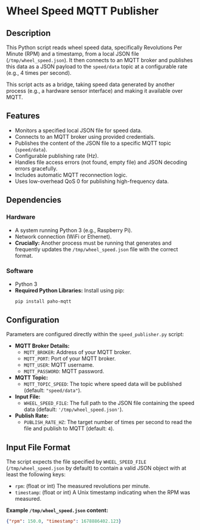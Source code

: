 # Wheel Speed MQTT Publisher

## Description

This Python script reads wheel speed data, specifically Revolutions Per Minute (RPM) and a timestamp, from a local JSON file (`/tmp/wheel_speed.json`). It then connects to an MQTT broker and publishes this data as a JSON payload to the `speed/data` topic at a configurable rate (e.g., 4 times per second).

This script acts as a bridge, taking speed data generated by another process (e.g., a hardware sensor interface) and making it available over MQTT.

## Features

*   Monitors a specified local JSON file for speed data.
*   Connects to an MQTT broker using provided credentials.
*   Publishes the content of the JSON file to a specific MQTT topic (`speed/data`).
*   Configurable publishing rate (Hz).
*   Handles file access errors (not found, empty file) and JSON decoding errors gracefully.
*   Includes automatic MQTT reconnection logic.
*   Uses low-overhead QoS 0 for publishing high-frequency data.

## Dependencies

### Hardware

*   A system running Python 3 (e.g., Raspberry Pi).
*   Network connection (WiFi or Ethernet).
*   **Crucially:** Another process must be running that generates and frequently updates the `/tmp/wheel_speed.json` file with the correct format.

### Software

*   Python 3
*   **Required Python Libraries:** Install using pip:
    ```bash
    pip install paho-mqtt
    ```

## Configuration

Parameters are configured directly within the `speed_publisher.py` script:

*   **MQTT Broker Details:**
    *   `MQTT_BROKER`: Address of your MQTT broker.
    *   `MQTT_PORT`: Port of your MQTT broker.
    *   `MQTT_USER`: MQTT username.
    *   `MQTT_PASSWORD`: MQTT password.
*   **MQTT Topic:**
    *   `MQTT_TOPIC_SPEED`: The topic where speed data will be published (default: `"speed/data"`).
*   **Input File:**
    *   `WHEEL_SPEED_FILE`: The full path to the JSON file containing the speed data (default: `'/tmp/wheel_speed.json'`).
*   **Publish Rate:**
    *   `PUBLISH_RATE_HZ`: The target number of times per second to read the file and publish to MQTT (default: `4`).

## Input File Format

The script expects the file specified by `WHEEL_SPEED_FILE` (`/tmp/wheel_speed.json` by default) to contain a valid JSON object with at least the following keys:

*   `rpm`: (float or int) The measured revolutions per minute.
*   `timestamp`: (float or int) A Unix timestamp indicating when the RPM was measured.

**Example `/tmp/wheel_speed.json` content:**

```json
{"rpm": 150.0, "timestamp": 1678886402.123}